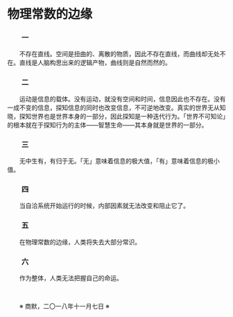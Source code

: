 # 物理常数的边缘

### &emsp;&emsp;一

&emsp;&emsp;不存在直线。空间是扭曲的、离散的物质，因此不存在直线，而曲线却无处不在。直线是人脑构思出来的逻辑产物，曲线则是自然而然的。

### &emsp;&emsp;二

&emsp;&emsp;运动是信息的载体。没有运动，就没有空间和时间，信息因此也不存在。没有一成不变的信息，探知信息的同时也改变信息，不可逆地改变。真实的世界无从知晓，探知世界也是世界本身的一部分，因此探知是一种迭代行为。「世界不可知论」的根本就在于探知行为的主体——智慧生命——其本身就是世界的一部分。

### &emsp;&emsp;三

&emsp;&emsp;无中生有，有归于无。「无」意味着信息的极大值，「有」意味着信息的极小值。

### &emsp;&emsp;四

&emsp;&emsp;当自洽系统开始运行的时候，内部因素就无法改变和阻止它了。

### &emsp;&emsp;五

&emsp;&emsp;在物理常数的边缘，人类将失去大部分常识。

### &emsp;&emsp;六

&emsp;&emsp;作为整体，人类无法把握自己的命运。

&emsp;&emsp;

&emsp;&emsp;※ 商默，二〇一八年十一月七日 ※